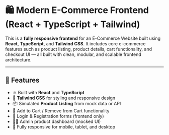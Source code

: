 # 🛍️ Modern E-Commerce Frontend (React + TypeScript + Tailwind)

This is a **fully responsive frontend** for an E-Commerce Website built using **React**, **TypeScript**, and **Tailwind CSS**. It includes core e-commerce features such as product listing, product details, cart functionality, and checkout UI — all built with clean, modular, and scalable frontend architecture.

---

## 🌟 Features

- ⚛️ Built with **React** and **TypeScript**
- 🎨 **Tailwind CSS** for styling and responsive design
- 📦 Simulated **Product Listing** from mock data or API
- 🛒 Add to Cart / Remove from Cart functionality
- 🔐 Login & Registration forms (frontend only)
- 🧑‍💼 Admin product dashboard (mocked UI)
- 📱 Fully responsive for mobile, tablet, and desktop


